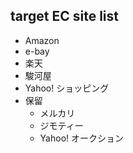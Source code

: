 ## target EC site list
* Amazon
* e-bay
* 楽天
* 駿河屋
* Yahoo! ショッピング
* 保留
  * メルカリ
  * ジモティー
  * Yahoo! オークション
